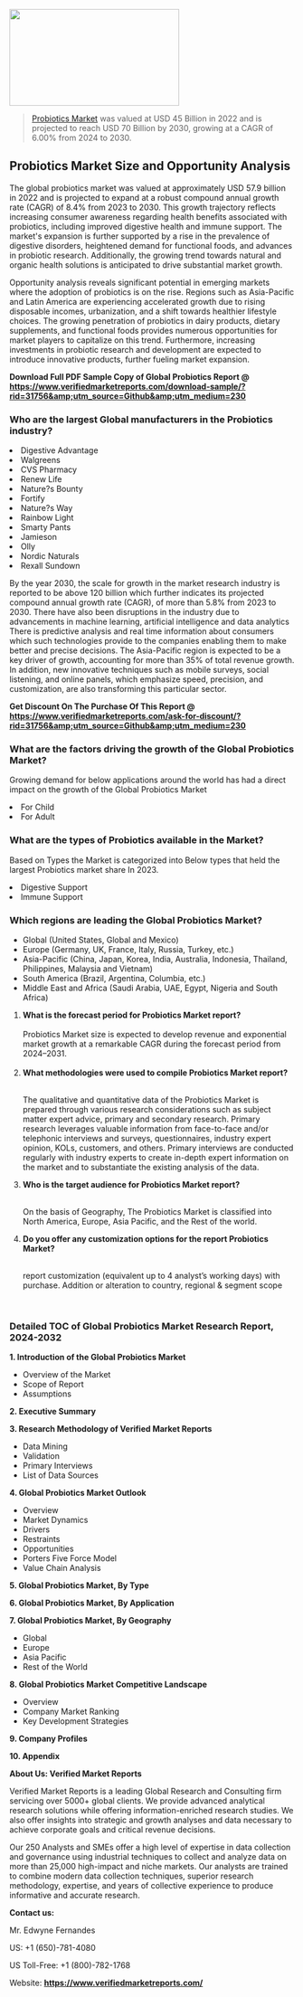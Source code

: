 <img src="https://ffe5etoiles.com/wp-content/uploads/2024/12/MST1-300x171.png" alt="" width="300" height="171" class="alignnone size-medium wp-image-20088" /><blockquote><p><p><a href="https://www.verifiedmarketreports.com/download-sample/?rid=31756&utm_source=Github&utm_medium=230" target="_blank">Probiotics Market</a> was valued at USD 45 Billion in 2022 and is projected to reach USD 70 Billion by 2030, growing at a CAGR of 6.00% from 2024 to 2030.</p></blockquote><p><h2>Probiotics Market Size and Opportunity Analysis</h2><p>The global probiotics market was valued at approximately USD 57.9 billion in 2022 and is projected to expand at a robust compound annual growth rate (CAGR) of 8.4% from 2023 to 2030. This growth trajectory reflects increasing consumer awareness regarding health benefits associated with probiotics, including improved digestive health and immune support. The market's expansion is further supported by a rise in the prevalence of digestive disorders, heightened demand for functional foods, and advances in probiotic research. Additionally, the growing trend towards natural and organic health solutions is anticipated to drive substantial market growth.</p><p>Opportunity analysis reveals significant potential in emerging markets where the adoption of probiotics is on the rise. Regions such as Asia-Pacific and Latin America are experiencing accelerated growth due to rising disposable incomes, urbanization, and a shift towards healthier lifestyle choices. The growing penetration of probiotics in dairy products, dietary supplements, and functional foods provides numerous opportunities for market players to capitalize on this trend. Furthermore, increasing investments in probiotic research and development are expected to introduce innovative products, further fueling market expansion.</p></p><p class=""><strong>Download Full PDF Sample Copy of Global Probiotics Report @ <a href="https://www.verifiedmarketreports.com/download-sample/?rid=31756&amp;utm_source=Github&amp;utm_medium=230" target="_blank">https://www.verifiedmarketreports.com/download-sample/?rid=31756&amp;utm_source=Github&amp;utm_medium=230</a></strong></p><h3 id="" class="">Who are the largest Global manufacturers in the Probiotics industry?</h3><p><li>Digestive Advantage</li><li> Walgreens</li><li> CVS Pharmacy</li><li> Renew Life</li><li> Nature?s Bounty</li><li> Fortify</li><li> Nature?s Way</li><li> Rainbow Light</li><li> Smarty Pants</li><li> Jamieson</li><li> Olly</li><li> Nordic Naturals</li><li> Rexall Sundown</li></p><div class=""><div class="" dir="" data-message-author-role="" data-message-id="" data-message-model-slug=""><div class=""><div class=""><div class=""><div class="" dir="" data-message-author-role="" data-message-id="" data-message-model-slug=""><div class=""><div class=""><p>By the year 2030, the scale for growth in the market research industry is reported to be above 120 billion which further indicates its projected compound annual growth rate (CAGR), of more than 5.8% from 2023 to 2030. There have also been disruptions in the industry due to advancements in machine learning, artificial intelligence and data analytics There is predictive analysis and real time information about consumers which such technologies provide to the companies enabling them to make better and precise decisions. The Asia-Pacific region is expected to be a key driver of growth, accounting for more than 35% of total revenue growth. In addition, new innovative techniques such as mobile surveys, social listening, and online panels, which emphasize speed, precision, and customization, are also transforming this particular sector.</p><p><strong>Get Discount On The Purchase Of This Report @&nbsp; <a href="https://www.verifiedmarketreports.com/ask-for-discount/?rid=31756&amp;utm_source=Github&amp;utm_medium=230" target="_blank">https://www.verifiedmarketreports.com/ask-for-discount/?rid=31756&amp;utm_source=Github&amp;utm_medium=230</a></strong></p></div></div></div></div></div></div></div></div><h3 id="" class="">What are the factors driving the growth of the Global Probiotics Market?</h3><p id="" class="">Growing demand for below applications around the world has had a direct impact on the growth of the Global Probiotics Market</p><p id="" class=""><li>For Child</li><li> For Adult</li></p><h3 id="" class="">What are the types of Probiotics available in the Market?</h3><p id="" class="">Based on Types the Market is categorized into Below types that held the largest Probiotics market share In 2023.</p><p id="" class=""><li>Digestive Support</li><li> Immune Support</li></p><h3 id="" class="">Which regions are leading the Global Probiotics Market?</h3><ul><li>Global (United States, Global and Mexico)</li><li>Europe (Germany, UK, France, Italy, Russia, Turkey, etc.)</li><li>Asia-Pacific (China, Japan, Korea, India, Australia, Indonesia, Thailand, Philippines, Malaysia and Vietnam)</li><li>South America (Brazil, Argentina, Columbia, etc.)</li><li>Middle East and Africa (Saudi Arabia, UAE, Egypt, Nigeria and South Africa)</li></ul><p><ol><li><strong>What is the forecast period for Probiotics Market report?<br /></strong><br /><span data-sheets-root="1" data-sheets-value="{&quot;1&quot;:2,&quot;2&quot;:&quot;XXXX size is expected to develop revenue and exponential market growth at a remarkable CAGR during the forecast period from 2024&ndash;2030.&quot;}" data-sheets-userformat="{&quot;2&quot;:12674,&quot;4&quot;:{&quot;1&quot;:2,&quot;2&quot;:16776960},&quot;10&quot;:2,&quot;11&quot;:0,&quot;15&quot;:&quot;Arial&quot;,&quot;16&quot;:12}">Probiotics Market size is expected to develop revenue and exponential market growth at a remarkable CAGR during the forecast period from 2024&ndash;2031.</span><br /><br /></li><li><strong>What methodologies were used to compile Probiotics Market report?<br /><br /></strong><p>The qualitative and quantitative data of the&nbsp;Probiotics Market is prepared through various research considerations such as subject matter expert advice, primary and secondary research. Primary research leverages valuable information from face-to-face and/or telephonic interviews and surveys, questionnaires, industry expert opinion, KOLs, customers, and others. Primary interviews are conducted regularly with industry experts to create in-depth expert information on the market and to substantiate the existing analysis of the data.&nbsp;</p></li><li><strong>Who is the target audience for Probiotics Market report?<br /><br /></strong><p>On the basis of Geography, The&nbsp;Probiotics Market is classified into North America, Europe, Asia Pacific, and the Rest of the world.</p></li><li><strong>Do you offer any customization options for the report Probiotics Market?<br /><br /></strong><p>report customization (equivalent up to 4 analyst&rsquo;s working days) with purchase. Addition or alteration to country, regional &amp; segment scope</p><p>&nbsp;</p></li></ol></p><h3 id="" class="">Detailed TOC of Global Probiotics Market Research Report, 2024-2032</h3><p id="" class=""><strong>1. Introduction of the Global Probiotics Market</strong></p><ul><li>Overview of the Market</li><li>Scope of Report</li><li>Assumptions</li></ul><p id="" class=""><strong>2. Executive Summary</strong></p><p id="" class=""><strong>3. Research Methodology of&nbsp;Verified Market Reports</strong></p><ul><li>Data Mining</li><li>Validation</li><li>Primary Interviews</li><li>List of Data Sources</li></ul><p id="" class=""><strong>4. Global Probiotics Market Outlook</strong></p><ul><li>Overview</li><li>Market Dynamics</li><li>Drivers</li><li>Restraints</li><li>Opportunities</li><li>Porters Five Force Model</li><li>Value Chain Analysis</li></ul><p id="" class=""><strong>5. Global Probiotics Market, By&nbsp;Type</strong></p><p id="" class=""><strong>6. Global Probiotics Market, By Application</strong></p><p id="" class=""><strong>7. Global Probiotics Market, By Geography</strong></p><ul><li>Global</li><li>Europe</li><li>Asia Pacific</li><li>Rest of the World</li></ul><p id="" class=""><strong>8. Global Probiotics Market Competitive Landscape</strong></p><ul><li>Overview</li><li>Company Market Ranking</li><li>Key Development Strategies</li></ul><p id="" class=""><strong>9. Company Profiles</strong></p><p id="" class=""><strong>10. Appendix</strong></p><p id="" class=""><strong>About Us: Verified Market Reports</strong></p><p id="" class="">Verified Market Reports is a leading Global Research and Consulting firm servicing over 5000+ global clients. We provide advanced analytical research solutions while offering information-enriched research studies. We also offer insights into strategic and growth analyses and data necessary to achieve corporate goals and critical revenue decisions.</p><p id="" class="">Our 250 Analysts and SMEs offer a high level of expertise in data collection and governance using industrial techniques to collect and analyze data on more than 25,000 high-impact and niche markets. Our analysts are trained to combine modern data collection techniques, superior research methodology, expertise, and years of collective experience to produce informative and accurate research.</p><p id="" class=""><strong>Contact us:</strong></p><p id="" class="">Mr. Edwyne Fernandes</p><p id="" class="">US: +1 (650)-781-4080</p><p id="" class="">US Toll-Free: +1 (800)-782-1768</p><p id="" class="">Website: <a target="" data-test-app-aware-link=""><strong>https://www.verifiedmarketreports.com/</strong></a></p>
